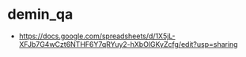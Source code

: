 # demin_qa
- https://docs.google.com/spreadsheets/d/1X5jL-XFJb7G4wCzt6NTHF6Y7qRYuy2-hXbOlGKyZcfg/edit?usp=sharing